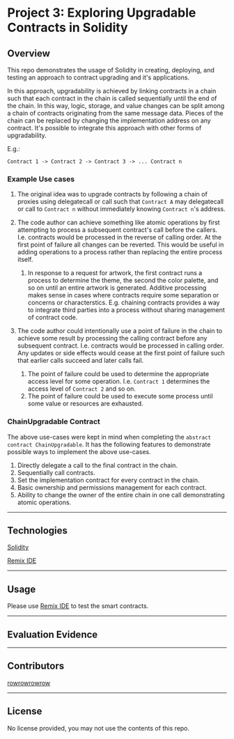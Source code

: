 # Project 3: Exploring Upgradable Contracts in Solidity

## Overview

This repo demonstrates the usage of Solidity in creating, deploying, and testing an approach to contract upgrading and it's applications.

In this approach, upgradability is achieved by linking contracts in a chain such that each contract in the chain is called sequentially until the end of the chain. In this way, logic, storage, and value changes can be split among a chain of contracts originating from the same message data. Pieces of the chain can be replaced by changing the implementation address on any contract. It's possible to integrate this approach with other forms of upgradability.

E.g.:

`Contract 1 -> Contract 2 -> Contract 3 -> ... Contract n`

### Example Use cases

1. The original idea was to upgrade contracts by following a chain of proxies using delegatecall or call such that `Contract A` may delegatecall or call to `Contract n` without immediately knowing `Contract n`'s address.

2. The code author can achieve something like atomic operations by first attempting to process a subsequent contract's call before the callers. I.e. contracts would be processed in the reverse of calling order. At the first point of failure all changes can be reverted. This would be useful in adding operations to a process rather than replacing the entire process itself.
   1. In response to a request for artwork, the first contract runs a process to determine the theme, the second the color palette, and so on until an entire artwork is generated. Additive processing makes sense in cases where contracts require some separation or concerns or characterstics. E.g. chaining contracts provides a way to integrate third parties into a process without sharing management of contract code.

3. The code author could intentionally use a point of failure in the chain to achieve some result by processing the calling contract before any subsequent contract. I.e. contracts would be processed in calling order. Any updates or side effects would cease at the first point of failure such that earlier calls succeed and later calls fail.
   1. The point of failure could be used to determine the appropriate access level for some operation. I.e. `Contract 1` determines the access level of `Contract 2` and so on.
   2. The point of failure could be used to execute some process until some value or resources are exhausted.

### ChainUpgradable Contract

The above use-cases were kept in mind when completing the `abstract contract ChainUpgradable`. It has the following features to demonstrate possible ways to implement the above use-cases.

1. Directly delegate a call to the final contract in the chain.
2. Sequentially call contracts.
3. Set the implementation contract for every contract in the chain.
4. Basic ownership and permissions management for each contract.
5. Ability to change the owner of the entire chain in one call demonstrating atomic operations.

---

## Technologies

[Solidity](https://soliditylang.org/)

[Remix IDE](https://remix.ethereum.org/)

---

## Usage

Please use [Remix IDE](https://remix.ethereum.org/) to test the smart contracts.

---

## Evaluation Evidence

---

## Contributors

[rowrowrowrow](https://github.com/rowrowrowrow)

---

## License

No license provided, you may not use the contents of this repo.